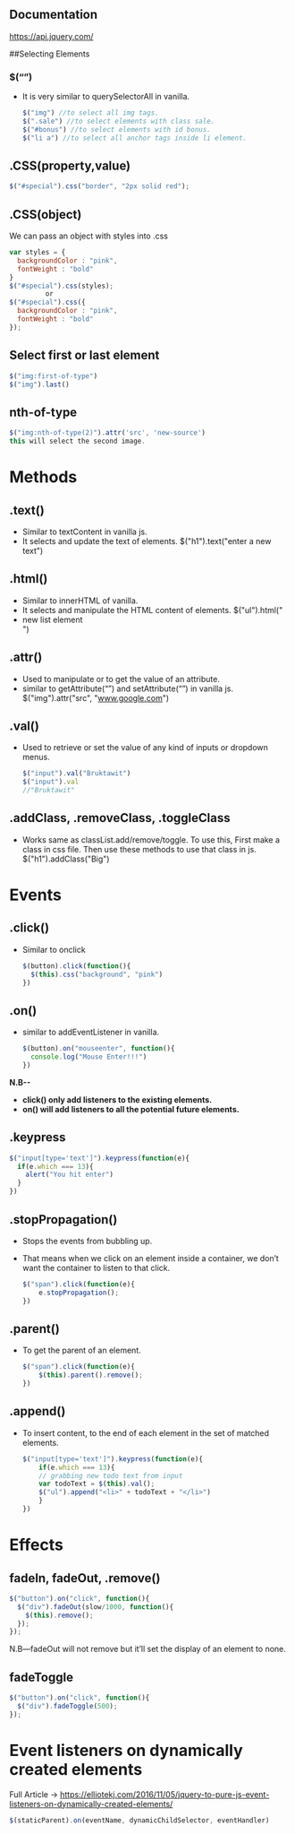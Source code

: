 ## Documentation

https://api.jquery.com/

##Selecting Elements

### $(“”)
- It is very similar to querySelectorAll in vanilla.

    ```js
    $("img") //to select all img tags.
    $(".sale") //to select elements with class sale.
    $("#bonus") //to select elements with id bonus.
    $("li a") //to select all anchor tags inside li element.
    ```


## .CSS(property,value)
```js
$("#special").css("border", "2px solid red");
```


## .CSS(object)

We can pass an object with styles into .css

```javascript
var styles = {
  backgroundColor : "pink",
  fontWeight : "bold"
}
$("#special").css(styles);
         or
$("#special").css({
  backgroundColor : "pink",
  fontWeight : "bold"
});     
```


## Select first or last element
```js
$("img:first-of-type")
$("img").last()
```


## nth-of-type
```js
$("img:nth-of-type(2)").attr('src', 'new-source')
this will select the second image.
```
# Methods
## .text()
- Similar to textContent in vanilla js.
- It  selects and update the text of elements.
    $("h1").text("enter a new text")


## .html()
- Similar to innerHTML of vanilla.
- It selects and manipulate the HTML content of elements.
    $("ul").html("<li>new list element</li>")


## .attr()
- Used to manipulate or to get the value of an attribute.
- similar to getAttribute(“”) and setAttribute(“”) in vanilla js.
    $("img").attr("src", "www.google.com")


## .val()
- Used to retrieve or set the value of any kind of inputs or dropdown menus.

    ```js
    $("input").val("Bruktawit")
    $("input").val 
    //"Bruktawit"
    ```


## .addClass, .removeClass, .toggleClass
- Works same as classList.add/remove/toggle.
    To use this, First make a class in css file.
    Then use these methods to use that class in js.
    $("h1").addClass("Big")


# Events
## .click()
- Similar to onclick

    ```js
    $(button).click(function(){
      $(this).css("background", "pink")
    })
    ```
## .on()
- similar to addEventListener in vanilla.

    ```js
    $(button).on("mouseenter", function(){
      console.log("Mouse Enter!!!")
    })
    ```

**N.B--** 

- **click() only add listeners to the existing elements.**
- **on() will add listeners to all the potential future elements.**


## .keypress
```js
$("input[type='text']").keypress(function(e){
  if(e.which === 13){
    alert("You hit enter")
  }
})
```
## .stopPropagation()
- Stops the events from bubbling up.

- That means when we click on an element inside a container, we don’t want the container to listen to that click.

    ```js
    $("span").click(function(e){
        e.stopPropagation();   
    })
    ```
## .parent()
- To get the parent of an element.

    ```js
    $("span").click(function(e){
        $(this).parent().remove();
    })
    ```
## .append()
- To insert content, to the end of each element in the set of matched elements.

    ```javascript
    $("input[type='text']").keypress(function(e){
        if(e.which === 13){
        // grabbing new todo text from input
        var todoText = $(this).val();
        $("ul").append("<li>" + todoText + "</li>")
        }
    })
    ```
# Effects
## fadeIn, fadeOut, .remove()
```js
$("button").on("click", function(){
  $("div").fadeOut(slow/1000, function(){
    $(this).remove();
  });
});
```

N.B—fadeOut will not remove but it’ll set the display of an element to none.

## fadeToggle
```js
$("button").on("click", function(){
  $("div").fadeToggle(500);
});
```


# **Event listeners on dynamically created elements**

Full Article → https://elliotekj.com/2016/11/05/jquery-to-pure-js-event-listeners-on-dynamically-created-elements/


```js
$(staticParent).on(eventName, dynamicChildSelector, eventHandler)
```


